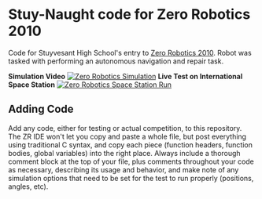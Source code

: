 # Stuy-Naught code for Zero Robotics 2010

Code for Stuyvesant High School's entry to [Zero Robotics 2010](http://zerorobotics.mit.edu/tournaments/2/). Robot was tasked with performing an autonomous navigation and repair task.

**Simulation Video**
[![Zero Robotics Simulation](https://res.cloudinary.com/marcomontalbano/image/upload/v1640113558/video_to_markdown/images/youtube--YBDK7u5Jqqk-c05b58ac6eb4c4700831b2b3070cd403.jpg)](https://www.youtube.com/watch?v=YBDK7u5Jqqk "Zero Robotics Simulation")
**Live Test on International Space Station**
[![Zero Robotics Space Station Run](https://res.cloudinary.com/marcomontalbano/image/upload/v1640113697/video_to_markdown/images/youtube--7O_fRkJBxaQ-c05b58ac6eb4c4700831b2b3070cd403.jpg)](https://www.youtube.com/watch?v=7O_fRkJBxaQ "Zero Robotics Space Station Run")

## Adding Code
Add any code, either for testing or actual competition, to this repository.
The ZR IDE won't let you copy and paste a whole file, but post everything using traditional C syntax, and copy each piece (function headers, function bodies, global variables) into the right place.
Always include a thorough comment block at the top of your file, plus comments throughout your code as necessary, describing its usage and behavior, and make note of any simulation options that need to be set for the test to run properly (positions, angles, etc).
